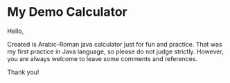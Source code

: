 # My Demo Calculator
Hello,

Created is Arabic-Roman java calculator just for fun and practice. That was my first practice in Java language, so please do not judge strictly. However, you are always welcome to leave some comments and references. 

Thank you!
